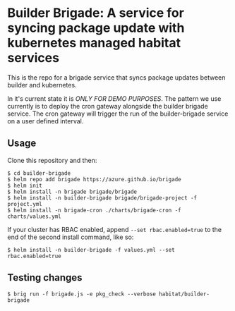 # Builder Brigade: A service for syncing package update with kubernetes managed habitat services
This is the repo for a brigade service that syncs package updates between builder and kubernetes.

In it's current state it is *ONLY FOR DEMO PURPOSES*. The pattern we use currently is to deploy the cron gateway alongside the builder brigade service. The cron gateway will trigger the run of the builder-brigade service on a user defined interval.

## Usage
Clone this repository and then:
```
$ cd builder-brigade
$ helm repo add brigade https://azure.github.io/brigade
$ helm init
$ helm install -n brigade brigade/brigade
$ helm install -n builder-brigade brigade/brigade-project -f project.yml
$ helm install -n brigade-cron ./charts/brigade-cron -f charts/values.yml
```
If your cluster has RBAC enabled, append `--set rbac.enabled=true` to the end of the second install command, like so:
```
$ helm install -n builder-brigade -f values.yml --set rbac.enabled=true
```

## Testing changes

```
$ brig run -f brigade.js -e pkg_check --verbose habitat/builder-brigade
```